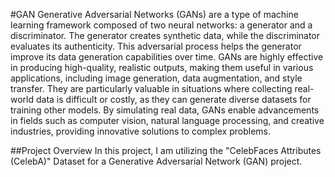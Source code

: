 #GAN
Generative Adversarial Networks (GANs) are a type of machine learning framework composed of two neural networks: a generator and a discriminator. The generator creates synthetic data, while the discriminator evaluates its authenticity. This adversarial process helps the generator improve its data generation capabilities over time. GANs are highly effective in producing high-quality, realistic outputs, making them useful in various applications, including image generation, data augmentation, and style transfer. They are particularly valuable in situations where collecting real-world data is difficult or costly, as they can generate diverse datasets for training other models. By simulating real data, GANs enable advancements in fields such as computer vision, natural language processing, and creative industries, providing innovative solutions to complex problems.

##Project Overview
In this project, I am utilizing the "CelebFaces Attributes (CelebA)" Dataset for a Generative Adversarial Network (GAN) project.
